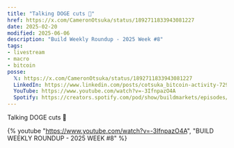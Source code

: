 ```yaml
---
title: "Talking DOGE cuts 🐶"
href: https://x.com/CameronOtsuka/status/1892711833943081227
date: 2025-02-20
modified: 2025-06-06
description: "Build Weekly Roundup - 2025 Week #8"
tags:
- livestream
- macro
- bitcoin
posse:
  𝕏: https://x.com/CameronOtsuka/status/1892711833943081227
  LinkedIn: https://www.linkedin.com/posts/cotsuka_bitcoin-activity-7298481825612472320-SYZt
  YouTube: https://www.youtube.com/watch?v=-3IfnpazO4A
  Spotify: https://creators.spotify.com/pod/show/buildmarkets/episodes/BUILD-WEEKLY-ROUNDUP---2025-WEEK-8-e32jcj3
---
```


Talking DOGE cuts 🐶

{% youtube "https://www.youtube.com/watch?v=-3IfnpazO4A", "BUILD WEEKLY ROUNDUP - 2025 WEEK #8" %}
